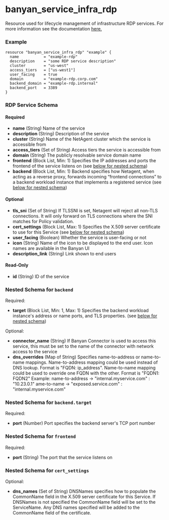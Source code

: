 # banyan_service_infra_rdp

Resource used for lifecycle management of infrastructure RDP services. For more information see the documentation [here.](https://docs.banyansecurity.io/docs/feature-guides/infrastructure/rdp-servers/)

### Example
```hcl
resource "banyan_service_infra_rdp" "example" {
  name           = "example-rdp"
  description    = "some RDP service description"
  cluster        = "us-west"
  access_tiers   = ["us-west1"]
  user_facing    = true
  domain         = "example-rdp.corp.com"
  backend_domain = "example-rdp.internal"
  backend_port   = 3389
}
```
### RDP Service Schema
#### Required
- **name** (String) Name of the service
- **description** (String) Description of the service
- **cluster** (String) Name of the NetAgent cluster which the service is accessible from
- **access_tiers** (Set of String) Access tiers the service is accessible from
- **domain** (String) The publicly resolvable service domain name
- **frontend** (Block List, Min: 1) Specifies the IP addresses and ports the frontend of the service listens on (see [below for nested schema](#nestedblock--frontend))
- **backend** (Block List, Min: 1) Backend specifies how Netagent, when acting as a reverse proxy, forwards incoming “frontend connections” to a backend workload instance that implements a registered service (see [below for nested schema](#nestedblock--backend))

#### Optional
- **tls_sni** (Set of String) If TLSSNI is set, Netagent will reject all non-TLS connections. It will only forward on TLS connections where the SNI matches for Policy validation.
- **cert_settings** (Block List, Max: 1) Specifies the X.509 server certificate to use for this Service (see [below for nested schema](#nestedblock--cert_settings))
- **user_facing** (Boolean) Whether the service is user-facing or not
- **icon** (String) Name of the icon to be displayed to the end user. Icon names are available in the Banyan UI
- **description_link** (String) Link shown to end users

#### Read-Only
- **id** (String) ID of the service

<a id="nestedblock--backend"></a>
### Nested Schema for `backend`

Required:

- **target** (Block List, Min: 1, Max: 1) Specifies the backend workload instance's address or name ports, and TLS properties. (see [below for nested schema](#nestedblock--backend--target))

Optional:

- **connector_name** (String) If Banyan Connector is used to access this service, this must be set to the name of the connector with network access to the service
- **dns_overrides** (Map of String) Specifies name-to-address or name-to-name mappings.
  Name-to-address mapping could be used instead of DNS lookup. Format is "FQDN: ip_address".
  Name-to-name mapping could be used to override one FQDN with the other. Format is "FQDN1: FQDN2"
  Example: name-to-address -> "internal.myservice.com" : "10.23.0.1"
  ame-to-name    ->    "exposed.service.com" : "internal.myservice.com"

<a id="nestedblock--backend--target"></a>
### Nested Schema for `backend.target`

Required:

- **port** (Number) Port specifies the backend server's TCP port number


<a id="nestedblock--frontend"></a>
### Nested Schema for `frontend`

Required:

- **port** (String) The port that the service listens on


<a id="nestedblock--cert_settings"></a>
### Nested Schema for `cert_settings`

Optional:

- **dns_names** (Set of String) DNSNames specifies how to populate the CommonName field in the X.509
  server certificate for this Service. If DNSNames is not specified the
  CommonName field will be set to the ServiceName. Any DNS names specified will be added to the CommonName field of the certificate.
